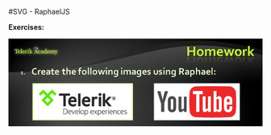 #SVG - RaphaelJS

**Exercises:**

![](https://raw.githubusercontent.com/BorislavIvanov/Telerik_Academy/master/Resources/Exercise%20images/RaphaelJS%20-%20Exercise.JPG)
